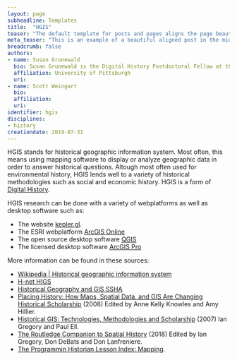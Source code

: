 ```yaml
---
layout: page
subheadline: Templates
title:  "HGIS"
teaser: "The default template for posts and pages aligns the page beautifully in the middle. <strong>But</strong> you can customize posts/pages easily via switches in the front matter to <em>get a sidebar</em> and/or to <em>turn off meta-information</em> at the end of the page like categories, tags and dates."
meta_teaser: "This is an example of a beautiful aligned post in the middle. There is no sidebar to distract the reader. The difference to the Page-Template is, that you find meta-information at the bottom of the post."
breadcrumb: false
authors: 
- name: Susan Grunewald
  bio: Susan Grunewald is the Digital History Postdoctoral Fellow at the University of Pittsburgh’s World History Center. She received her PhD from Carnegie Mellon University, where she was a two-time A.W. Mellon Fellow in Digital Humanities. Her research focuses on Soviet history, particularly German prisoners of war in the USSR during and after the Second World War.
  affiliation: University of Pittsburgh
  uri:
- name: Scott Weingart
  bio:
  affiliation:
  uri:
identifier: hgis
disciplines: 
- history
creationdate: 2019-07-31
---
```

HGIS stands for historical geographic information system. Most often, this means using mapping software to display or analyze geographic data in order to answer historical questions. Altough most often used for environmental history, HGIS lends well to a variety of historical methodologies such as social and economic history. HGIS is a form of [Digital History](). 

HGIS research can be done with a variety of webplatforms as well as desktop software such as:
 -  The website [kepler.gl](https://kepler.gl/).
 -  The ESRI webplatform [ArcGIS Online](https://www.arcgis.com/home/index.html)
 -  The open source desktop software [QGIS](https://www.qgis.org/en/site/)
 -  The licensed desktop software [ArcGIS Pro](https://www.esri.com/en-us/arcgis/products/arcgis-pro/overview)

More information can be found in these sources:
 -  [Wikipedia | Historical geographic information system](https://en.wikipedia.org/wiki/Historical_geographic_information_system)
 -  [H-net HIGS](https://networks.h-net.org/tags/hgis)
 -  [Historical Geography and GIS SSHA](https://ssha.org/networks/geography/)
 -  [Placing History: How Maps, Spatial Data, and GIS Are Changing Historical Scholarship](https://books.google.com/books?id=VN1v7rzhSQEC&pg=PA267&dq=HGIS&hl=en&sa=X&ved=0ahUKEwjxxYO1tN3jAhVymeAKHQu0DJwQ6AEINzAC#v=onepage&q=HGIS&f=false) (2008) Edited by Anne Kelly Knowles and Amy Hillier.
 -  [Historical GIS: Technologies, Methodologies and Scholarship](https://books.google.com/books?id=I_HhhJF5Un4C&printsec=frontcover&dq=history+and+gis&hl=en&sa=X&ved=0ahUKEwjI5L67tN3jAhXiYN8KHf6vCF8Q6AEINDAC#v=onepage&q=history%20and%20gis&f=false) (2007) Ian Gregory and Paul Ell.
-  [The Routledge Companion to Spatial History](https://books.google.com/books?id=vchHDwAAQBAJ&pg=PT29&dq=ruth+mostern+editor&hl=en&sa=X&ved=0ahUKEwjbz5bLtN3jAhWMg-AKHdCVAgQQ6AEINDAC#v=onepage&q=ruth%20mostern%20editor&f=false) (2018) Edited by Ian Gregory, Don DeBats and Don Lanfreniere.
-  [The Programmin Historian Lesson Index: Mapping](https://programminghistorian.org/en/lessons/?topic=mapping). 
